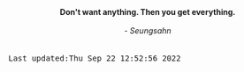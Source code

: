 
<div align="center"><b><span>Don't want anything. Then you get everything.</span></b><br><br><i> - Seungsahn</i></div>
<br><br><kbd>Last updated:Thu Sep 22 12:52:56 2022</kbd>
